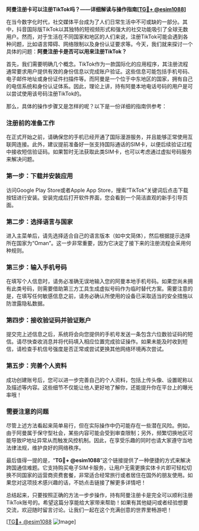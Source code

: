**阿曼注册卡可以注册TikTok吗？——详细解读与操作指南[[TG💪+ @esim1088](https://t.me/s/esim1088)]**

在当今数字化时代，社交媒体平台成为了人们日常生活中不可或缺的一部分。其中，抖音国际版TikTok以其独特的短视频形式和强大的社交功能吸引了全球无数用户。然而，对于生活在不同国家和地区的人们来说，注册TikTok可能会遇到各种问题，比如语言障碍、网络限制以及身份认证要求等。今天，我们就来探讨一个具体的问题：**阿曼注册卡是否可以用来注册TikTok？**

首先，我们需要明确几个概念。TikTok作为一款国际化的应用程序，其注册流程通常要求用户提供有效的身份信息以完成账户验证。这些信息可能包括手机号码、电子邮件地址或身份证件扫描件等。而阿曼是一个位于中东地区的国家，拥有自己的电信系统和身份认证体系。因此，理论上讲，持有阿曼本地电话号码的用户是可以尝试使用该号码注册TikTok的。

那么，具体的操作步骤又是怎样的呢？以下是一份详细的指南供参考：

### 注册前的准备工作

在正式开始之前，请确保您的手机已经开通了国际漫游服务，并且能够正常使用互联网连接。此外，建议提前准备好一张支持国际通话的SIM卡，以便后续验证过程中接收短信验证码。如果暂时无法获取此类SIM卡，也可以考虑通过虚拟号码服务来解决问题。

### 第一步：下载并安装应用

访问Google Play Store或者Apple App Store，搜索“TikTok”关键词后点击下载按钮进行安装。安装完成后打开软件界面，您会看到一个简洁直观的新手引导页面。

### 第二步：选择语言与国家

进入主菜单后，请先选择适合自己的语言版本（如中文简体），然后根据提示选择所在国家为“Oman”。这一步非常重要，因为它决定了接下来的注册流程会采用何种规则。

### 第三步：输入手机号码

在填写个人信息时，请务必准确无误地输入您的阿曼本地手机号码。如果您尚未拥有此类号码，则需要借助第三方工具生成虚拟号码作为临时替代方案。需要注意的是，在填写任何敏感信息之前，请务必确认所使用的设备已采取适当的安全措施以防泄露隐私数据。

### 第四步：接收验证码并验证账户

提交完上述信息之后，系统将会向您提供的手机号发送一条包含六位数验证码的短信。请尽快查收消息并将代码填入相应位置完成验证操作。如果未能及时收到短信，请检查手机信号强度是否正常或尝试更换其他网络环境再次尝试。

### 第五步：完善个人资料

成功创建账号后，您可以进一步完善自己的个人资料，包括上传头像、设置昵称以及描述等内容。这些细节不仅能让他人更好地了解你，还能提升你在平台上的曝光率哦！

### 需要注意的问题

尽管上述方法看起来简单易行，但在实际操作中仍可能存在一些潜在风险。例如，由于阿曼属于保守型社会，某些内容可能会受到审查限制；另外，频繁切换地区可能导致IP地址异常从而触发风控机制。因此，在享受乐趣的同时也请大家遵守当地法律法规，维护良好的网络秩序。

最后值得一提的是，“**TG💪+ @esim1088**”这个链接提供了一种便捷的方式来解决跨国通信难题。它支持购买电子SIM卡服务，让用户无需更换实体卡片即可轻松切换不同国家的运营商资费套餐，非常适合经常旅行或者居住在国外的朋友使用。如果您对这项技术感兴趣的话，不妨点击链接了解更多详情吧！

总结起来，只要按照正确的方法一步步操作，持有阿曼注册卡是完全可以顺利注册TikTok账号的。希望这篇分享能给大家带来帮助！如果有其他疑问或者经验想要交流，欢迎随时留言讨论。让我们一起在这个充满创意的世界里畅游吧！

[[TG💪+ @esim1088](https://t.me/s/esim1088) ![Image](https://i.postimg.cc/4NQfJmqS/Snipaste-2025-05-13-00-14-12.png)]